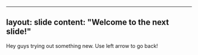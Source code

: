 ----
layout: slide
content: "Welcome to the next slide!"
---
Hey guys trying out something new.
Use left arrow to go back!
